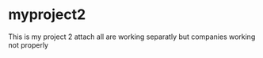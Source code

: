 # myproject2
This is my project 2 attach all are working separatly but companies working not properly 
